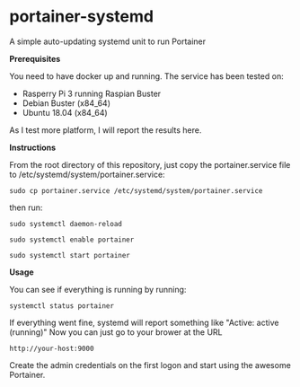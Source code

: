 # portainer-systemd

A simple auto-updating systemd unit to run Portainer


**Prerequisites**

You need to have docker up and running.
The service has been tested on:

 - Rasperry Pi 3 running Raspian Buster
 - Debian Buster (x84_64)
 - Ubuntu 18.04 (x84_64)

As I test more platform, I will report the results here.


**Instructions**

From the root directory of this repository, just copy the portainer.service file to /etc/systemd/system/portainer.service:

`sudo cp portainer.service /etc/systemd/system/portainer.service`

then run:

`sudo systemctl daemon-reload`

`sudo systemctl enable portainer`

`sudo systemctl start portainer`


**Usage**

You can see if everything is running by running:

`systemctl status portainer`

If everything went fine, systemd will report something like "Active: active (running)" Now you can just go to your brower at the URL

    http://your-host:9000

Create the admin credentials on the first logon and start using the awesome Portainer.
